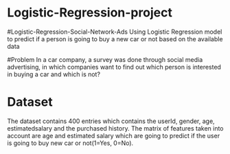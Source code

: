 # Logistic-Regression-project
#Logistic-Regression-Social-Network-Ads
Using Logistic Regression model to predict if a person is going to buy a new car or not based on the available data

#Problem
In a car company, a survey was done through social media advertising, in which companies want to find out which person is interested in buying a car and which is not?

# Dataset
The dataset contains 400 entries which contains the userId, gender, age, estimatedsalary and the purchased history. The matrix of features taken into account are age and estimated salary which are going to predict if the user is going to buy new car or not(1=Yes, 0=No).
